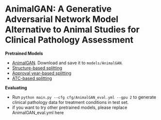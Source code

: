 # AnimalGAN: A Generative Adversarial Network Model Alternative to Animal Studies for Clinical Pathology Assessment
**Pretrained Models**

- [AnimalGAN](https://drive.google.com/open?id=). Download and save it to `models/AnimalGAN`.
- [Structure-based splitting](https://drive.google.com/open?id=)
- [Approval year-based splitting](https://drive.google.com/open?id=)
- [ATC-based splitting](https://drive.google.com/open?id=)

**Evaluating**

- Run `python main.py --cfg cfg/AnimalGAN_eval.yml --gpu 2` to generate clinical pathology data for treatment conditions in test set.
- if you want to try other pretrained models, please replace AnimalGAN_eval.yml here
